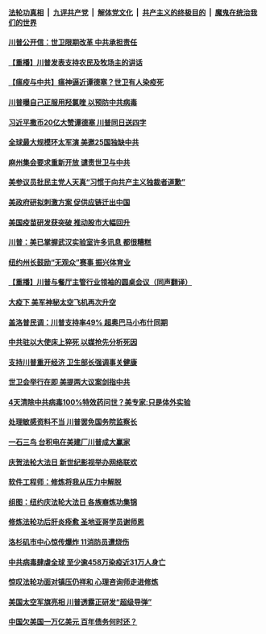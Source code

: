 ####  [法轮功真相](../../../../basic/blob/master/README.md?t=05200131) &nbsp;|&nbsp; [九评共产党](../../../../9ping.md/blob/master/README.md?t=05200131) &nbsp;|&nbsp; [解体党文化](../../../../jtdwh.md/blob/master/README.md?t=05200131)  &nbsp;|&nbsp; [共产主义的终极目的](../../../../gczydzjmd.md/blob/master/README.md?t=05200131) &nbsp;|&nbsp; [魔鬼在统治我们的世界](../../../../mgztzwmdsj.md/blob/master/README.md?t=05200131) 

#### [川普公开信：世卫限期改革 中共承担责任](../pages/prog203/a102850886.md?t=05200131) 

#### [【重播】川普发表支持农民及牧场主的讲话](../pages/prog203/a102850833.md?t=05200131) 

#### [【瘟疫与中共】瘟神逼近谭德塞？世卫有人染疫死](../pages/prog203/a102850621.md?t=05200131) 

#### [川普曝自己正服用羟氯喹 以预防中共病毒](../pages/prog203/a102850327.md?t=05200131) 

#### [习近平撒币20亿大赞谭德塞 川普同日送四字](../pages/prog203/a102850393.md?t=05200131) 

#### [全球最大规模环太军演 美邀25国独缺中共](../pages/prog203/a102850345.md?t=05200131) 

#### [麻州集会要求重新开放 谴责世卫与中共](../pages/prog203/a102850233.md?t=05200131) 

#### [美参议员批民主党人天真“习惯于向共产主义独裁者道歉”](../pages/prog203/a102850146.md?t=05200131) 

#### [美政府研拟刺激方案 促供应链迁出中国](../pages/prog203/a102850189.md?t=05200131) 

#### [美国疫苗研发获突破 推动股市大幅回升](../pages/prog203/a102850174.md?t=05200131) 

#### [川普：美已掌握武汉实验室许多讯息 都很糟糕](../pages/prog203/a102850099.md?t=05200131) 

#### [纽约州长鼓励“无观众”赛事 振兴体育业](../pages/prog203/a102850131.md?t=05200131) 

#### [【重播】川普与餐厅主管行业领袖的圆桌会议（同声翻译）](../pages/prog203/a102850035.md?t=05200131) 

#### [大疫下 美军神秘太空飞机再次升空](../pages/prog203/a102849678.md?t=05200131) 

#### [盖洛普民调：川普支持率49% 超奥巴马小布什同期](../pages/prog203/a102849681.md?t=05200131) 

#### [中共驻以大使床上猝死 以媒抢先分析死因](../pages/prog203/a102849646.md?t=05200131) 

#### [支持川普重开经济 卫生部长强调事关健康](../pages/prog203/a102849543.md?t=05200131) 

#### [世卫会举行在即 美提两大议案剑指中共](../pages/prog203/a102849460.md?t=05200131) 

#### [4天清除中共病毒100%特效药问世？美专家:只是体外实验](../pages/prog203/a102849451.md?t=05200131) 

#### [处理敏感资料不当 川普罢免国务院监察长](../pages/prog203/a102849452.md?t=05200131) 

#### [一石三鸟 台积电在美建厂川普成大赢家](../pages/prog203/a102849422.md?t=05200131) 

#### [庆贺法轮大法日 新世纪影视举办网络联欢](../pages/prog203/a102849053.md?t=05200131) 

#### [软件工程师：修炼将我从压力中解脱](../pages/prog203/a102849031.md?t=05200131) 

#### [组图：纽约庆法轮大法日 各族裔炼功集锦](../pages/prog203/a102849028.md?t=05200131) 

#### [修炼法轮功后肝炎痊愈 圣地亚哥学员谢师恩](../pages/prog203/a102849036.md?t=05200131) 

#### [洛杉矶市中心惊传爆炸 11消防员遭烧伤](../pages/prog203/a102849033.md?t=05200131) 

#### [中共病毒肆虐全球 至少逾458万染疫近31万人身亡](../pages/prog203/a102848994.md?t=05200131) 

#### [惊叹法轮功面对镇压仍祥和 心理咨询师走进修炼](../pages/prog203/a102848981.md?t=05200131) 

#### [美国太空军旗亮相 川普透露正研发“超级导弹”](../pages/prog203/a102848867.md?t=05200131) 

#### [中国欠美国一万亿美元 百年债务何时还？](../pages/prog203/a102848794.md?t=05200131) 

